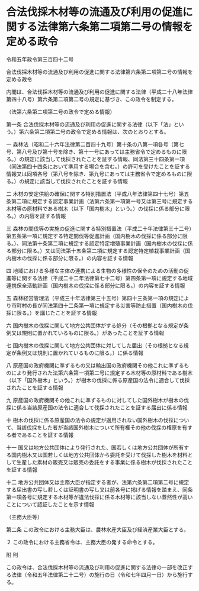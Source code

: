 # 合法伐採木材等の流通及び利用の促進に関する法律第六条第二項第二号の情報を定める政令

令和五年政令第三百四十二号

合法伐採木材等の流通及び利用の促進に関する法律第六条第二項第二号の情報を定める政令

内閣は、合法伐採木材等の流通及び利用の促進に関する法律（平成二十八年法律第四十八号）第六条第二項第二号の規定に基づき、この政令を制定する。

（法第六条第二項第二号の政令で定める情報）

第一条 合法伐採木材等の流通及び利用の促進に関する法律（以下「法」という。）第六条第二項第二号の政令で定める情報は、次のとおりとする。

一 森林法（昭和二十六年法律第二百四十九号）第十条の八第一項各号（第七号、第八号及び第十号を除き、第十一号にあっては主務省令で定めるものに限る。）の規定に該当して伐採されたことを証する情報、同法第三十四条第一項（同法第四十四条において準用する場合を含む。）の許可を受けたことを証する情報又は同項各号（第八号を除き、第九号にあっては主務省令で定めるものに限る。）の規定に該当して伐採されたことを証する情報

二 木材の安定供給の確保に関する特別措置法（平成八年法律第四十七号）第五条第二項に規定する認定事業計画（法第六条第一項第一号又は第三号に規定する木材等の原材料である樹木（以下「国内樹木」という。）の伐採に係る部分に限る。）の内容を証する情報

三 森林の間伐等の実施の促進に関する特別措置法（平成二十年法律第三十二号）第五条第一項に規定する特定間伐等促進計画（国内樹木の伐採に係る部分に限る。）、同法第十条第二項に規定する認定特定増殖事業計画（国内樹木の伐採に係る部分に限る。）又は同法第十五条第二項に規定する認定特定植栽事業計画（国内樹木の伐採に係る部分に限る。）の内容を証する情報

四 地域における多様な主体の連携による生物の多様性の保全のための活動の促進等に関する法律（平成二十二年法律第七十二号）第四条第一項に規定する地域連携保全活動計画（国内樹木の伐採に係る部分に限る。）の内容を証する情報

五 森林経営管理法（平成三十年法律第三十五号）第四十三条第一項の規定により市町村の長が同法第四十二条第一項に規定する災害等防止措置（国内樹木の伐採に限る。）を講じたことを証する情報

六 国内樹木の伐採に関して地方公共団体がする処分（その根拠となる規定が条例又は規則に置かれているものに限る。）があったことを証する情報

七 国内樹木の伐採に関して地方公共団体に対してした届出（その根拠となる規定が条例又は規則に置かれているものに限る。）に係る情報

八 原産国の政府機関に準ずるもの又は輸出国の政府機関その他これに準ずるものにより発行された法第六条第一項第二号に規定する木材等の原材料である樹木（以下「国外樹木」という。）が樹木の伐採に係る原産国の法令に適合して伐採されたことを証する情報

九 原産国の政府機関その他これに準ずるものに対してした国外樹木が樹木の伐採に係る当該原産国の法令に適合して伐採されたことを証する届出に係る情報

十 樹木の伐採に係る原産国の法令の規定が適用されない国外樹木の伐採について、当該伐採をした者が当該国外樹木について所有権その他の伐採の権原を有する者であることを証する情報

十一 国又は地方公共団体により発行された、国若しくは地方公共団体が所有する国内樹木又は国若しくは地方公共団体から委託を受けて伐採した樹木を材料として生産した素材の販売又は販売の委託をする事業に係る樹木が伐採されたことを証する情報

十二 地方公共団体又は主務大臣が指定する者が、法第六条第二項第二号に規定する届出書の写し若しくは証明書の写し又は前各号に掲げる情報を踏まえ、同条第一項各号に規定する木材等が違法伐採に係る木材等に該当しない蓋然性が高いことについて認証したことを示す情報

（主務大臣等）

第二条 この政令における主務大臣は、農林水産大臣及び経済産業大臣とする。

２ この政令における主務省令は、主務大臣の発する命令とする。

附 則

この政令は、合法伐採木材等の流通及び利用の促進に関する法律の一部を改正する法律（令和五年法律第二十二号）の施行の日（令和七年四月一日）から施行する。
